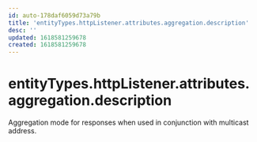 ```yaml
---
id: auto-178daf6059d73a79b
title: 'entityTypes.httpListener.attributes.aggregation.description'
desc: ''
updated: 1618581259678
created: 1618581259678
---
```

# entityTypes.httpListener.attributes.aggregation.description

Aggregation mode for responses when used in conjunction with multicast address.